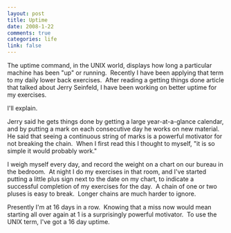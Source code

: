 ```yaml
--- 
layout: post
title: Uptime
date: 2008-1-22
comments: true
categories: life
link: false
---
```

The uptime command, in the UNIX world, displays how long a particular machine has been "up" or running.  Recently I have been applying that term to my daily lower back exercises.  After reading a getting things done article that talked about Jerry Seinfeld, I have been working on better uptime for my exercises.

I'll explain.

Jerry said he gets things done by getting a large year-at-a-glance calendar, and by putting a mark on each consecutive day he works on new material.  He said that seeing a continuous string of marks is a powerful motivator for not breaking the chain.  When I first read this I thought to myself, "it is so simple it would probably work."

I weigh myself every day, and record the weight on a chart on our bureau in the bedroom.  At night I do my exercises in that room, and I've started putting a little plus sign next to the date on my chart, to indicate a successful completion of my exercises for the day.  A chain of one or two pluses is easy to break.  Longer chains are much harder to ignore.

Presently I'm at 16 days in a row.  Knowing that a miss now would mean starting all over again at 1 is a surprisingly powerful motivator.  To use the UNIX term, I've got a 16 day uptime.
